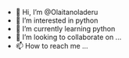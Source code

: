 - 👋 Hi, I’m @Olaitanoladeru
- 👀 I’m interested in python 
- 🌱 I’m currently learning python
- 💞️ I’m looking to collaborate on ...
- 📫 How to reach me ...

<!---
Olaitanoladeru/Olaitanoladeru is a ✨ special ✨ repository because its `README.md` (this file) appears on your GitHub profile.
You can click the Preview link to take a look at your changes.
--->
